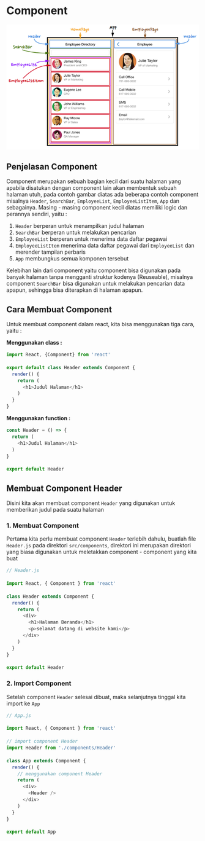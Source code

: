 # Component

![component](component-based.png)

## Penjelasan Component

Component merupakan sebuah bagian kecil dari suatu halaman yang apabila disatukan dengan component lain akan membentuk sebuah halaman utuh, pada contoh gambar diatas ada beberapa contoh component misalnya `Header`, `SearchBar`, `EmployeeList`, `EmployeeListItem`, `App` dan sebagainya. Masing - masing component kecil diatas memiliki logic dan perannya sendiri, yaitu :

1.  `Header` berperan untuk menampilkan judul halaman
2.  `SearchBar` berperan untuk melakukan pencarian
3.  `EmployeeList` berperan untuk menerima data daftar pegawai
4.  `EmployeeListItem` menerima data daftar pegawai dari `EmployeeList` dan merender tampilan perbaris
5.  `App` membungkus semua komponen tersebut

Kelebihan lain dari component yaitu component bisa digunakan pada banyak halaman tanpa mengganti struktur kodenya (Reuseable), misalnya component `SearchBar` bisa digunakan untuk melakukan pencarian data apapun, sehingga bisa diterapkan di halaman apapun.

## Cara Membuat Component

Untuk membuat component dalam react, kita bisa menggunakan tiga cara, yaitu :

**Menggunakan class :**

```Javascript
import React, {Component} from 'react'

export default class Header extends Component {
  render() {
    return (
      <h1>Judul Halaman</h1>
    )
  }
}
```

**Menggunakan function :**

```Javascript
const Header = () => {
  return (
    <h1>Judul Halaman</h1>
  )
}

export default Header
```

## Membuat Component Header

Disini kita akan membuat component `Header` yang digunakan untuk memberikan judul pada suatu halaman

### 1. Membuat Component

Pertama kita perlu membuat component `Header` terlebih dahulu, buatlah file `Header.js` pada direktori `src/components`, direktori ini merupakan direktori yang biasa digunakan untuk meletakkan component - component yang kita buat

```javascript
// Header.js

import React, { Component } from 'react'

class Header extends Component {
  render() {
    return (
      <div>
        <h1>Halaman Beranda</h1>
        <p>selamat datang di website kami</p>
      </div>
    )
  }
}

export default Header
```

### 2. Import Component

Setelah component `Header` selesai dibuat, maka selanjutnya tinggal kita import ke `App`

```javascript
// App.js

import React, { Component } from 'react'

// import component Header
import Header from './components/Header'

class App extends Component {
  render() {
    // menggunakan component Header
    return (
      <div>
        <Header />
      </div>
    )
  }
}

export default App
```
